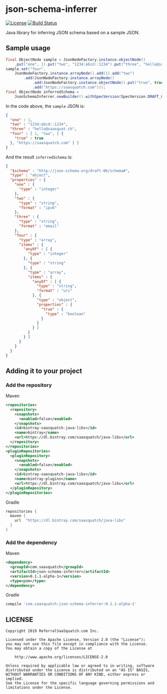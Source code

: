# json-schema-inferrer

[![License](https://img.shields.io/badge/License-Apache%202.0-blue.svg)](https://opensource.org/licenses/Apache-2.0)
[![Build Status](https://travis-ci.org/saasquatch/json-schema-inferrer.svg?branch=master)](https://travis-ci.org/saasquatch/json-schema-inferrer)

Java library for inferring JSON schema based on a sample JSON.

## Sample usage

```java
final ObjectNode sample = JsonNodeFactory.instance.objectNode()
    .put("one", 1).put("two", "1234:abcd::1234").put("three", "hello@saasquat.ch");
sample.set("four",
    JsonNodeFactory.instance.arrayNode().add(1).add("two")
        .add(JsonNodeFactory.instance.arrayNode()
            .add(JsonNodeFactory.instance.objectNode().put("true", true))
            .add("https://saasquatch.com")));
final ObjectNode inferredSchema =
    JsonSchemaInferrer.newBuilder().withSpecVersion(SpecVersion.DRAFT_06).build().infer(sample);
```

In the code above, the `sample` JSON is:

```json
{
  "one" : 1,
  "two" : "1234:abcd::1234",
  "three" : "hello@saasquat.ch",
  "four" : [ 1, "two", [ {
    "true" : true
  }, "https://saasquatch.com" ] ]
}
```

And the result `inferredSchema` is:

```json
{
  "$schema" : "http://json-schema.org/draft-06/schema#",
  "type" : "object",
  "properties" : {
    "one" : {
      "type" : "integer"
    },
    "two" : {
      "type" : "string",
      "format" : "ipv6"
    },
    "three" : {
      "type" : "string",
      "format" : "email"
    },
    "four" : {
      "type" : "array",
      "items" : {
        "anyOf" : [ {
          "type" : "integer"
        }, {
          "type" : "string"
        }, {
          "type" : "array",
          "items" : {
            "anyOf" : [ {
              "type" : "string",
              "format" : "uri"
            }, {
              "type" : "object",
              "properties" : {
                "true" : {
                  "type" : "boolean"
                }
              }
            } ]
          }
        } ]
      }
    }
  }
}
```

## Adding it to your project

### Add the repository

Maven

```xml
<repositories>
  <repository>
    <snapshots>
      <enabled>false</enabled>
    </snapshots>
    <id>bintray-saasquatch-java-libs</id>
    <name>bintray</name>
    <url>https://dl.bintray.com/saasquatch/java-libs</url>
  </repository>
</repositories>
<pluginRepositories>
  <pluginRepository>
    <snapshots>
      <enabled>false</enabled>
    </snapshots>
    <id>bintray-saasquatch-java-libs</id>
    <name>bintray-plugins</name>
    <url>https://dl.bintray.com/saasquatch/java-libs</url>
  </pluginRepository>
</pluginRepositories>
```

Gradle

```gradle
repositories {
  maven {
    url  "https://dl.bintray.com/saasquatch/java-libs"
  }
}
```

### Add the dependency

Maven

```xml
<dependency>
  <groupId>com.saasquatch</groupId>
  <artifactId>json-schema-inferrer</artifactId>
  <version>0.1.1-alpha-1</version>
  <type>pom</type>
</dependency>
```

Gradle

```gradle
compile 'com.saasquatch:json-schema-inferrer:0.1.1-alpha-1'
```

## LICENSE

```
Copyright 2019 ReferralSaaSquatch.com Inc.

Licensed under the Apache License, Version 2.0 (the "License");
you may not use this file except in compliance with the License.
You may obtain a copy of the License at

    http://www.apache.org/licenses/LICENSE-2.0

Unless required by applicable law or agreed to in writing, software
distributed under the License is distributed on an "AS IS" BASIS,
WITHOUT WARRANTIES OR CONDITIONS OF ANY KIND, either express or implied.
See the License for the specific language governing permissions and
limitations under the License.
```
